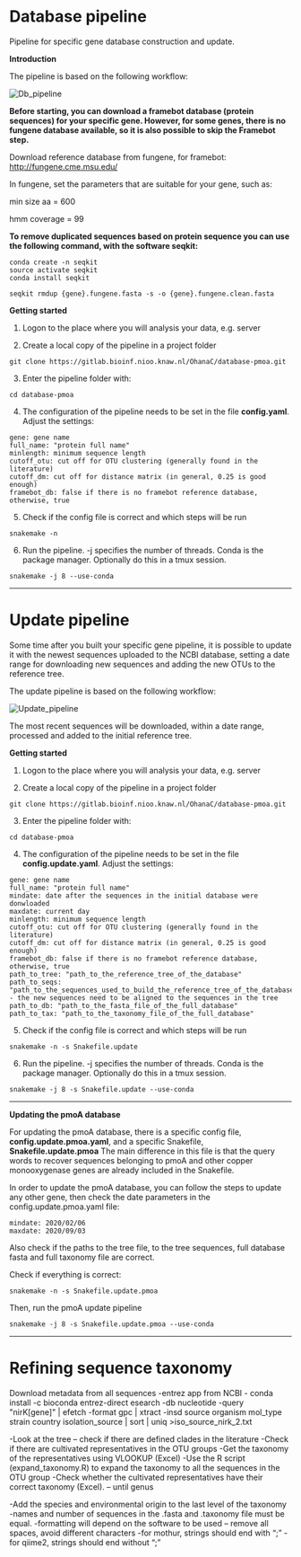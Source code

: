 # Database pipeline 

Pipeline for specific gene database construction and update.

**Introduction**

The pipeline is based on the following workflow: 

![Db_pipeline](/uploads/e85a83817130c639c7537502834a46f2/Db_pipeline.png)


**Before starting, you can download a framebot database (protein sequences) for your specific gene. However, for some genes, there is no fungene database available, so it is also possible to skip the Framebot step.**

Download reference database from fungene, for framebot: http://fungene.cme.msu.edu/

In fungene, set the parameters that are suitable for your gene, such as:

min size aa = 600

hmm coverage = 99

**To remove duplicated sequences based on protein sequence you can use the following command, with the software seqkit:**

```
conda create -n seqkit
source activate seqkit
conda install seqkit

seqkit rmdup {gene}.fungene.fasta -s -o {gene}.fungene.clean.fasta

```

**Getting started**

1. Logon to the place where you will analysis your data, e.g. server

2. Create a local copy of the pipeline in a project folder

`git clone https://gitlab.bioinf.nioo.knaw.nl/OhanaC/database-pmoa.git`

3. Enter the pipeline folder with: 

 `cd database-pmoa`

4. The configuration of the pipeline needs to be set in the file **config.yaml**. Adjust the settings: 

```
gene: gene name
full_name: "protein full name"
minlength: minimum sequence length
cutoff_otu: cut off for OTU clustering (generally found in the literature)
cutoff_dm: cut off for distance matrix (in general, 0.25 is good enough)
framebot_db: false if there is no framebot reference database, otherwise, true
```
5. Check if the config file is correct and which steps will be run

`snakemake -n`

6. Run the pipeline. -j specifies the number of threads. Conda is the package manager. Optionally do this in a tmux session.

`snakemake -j 8 --use-conda`

 
_____________________________________________________________________________________________________________________________

# Update pipeline 

Some time after you built your specific gene pipeline, it is possible to update it with the newest sequences uploaded to the NCBI database, setting a date range for downloading new sequences and adding the new OTUs to the reference tree. 

The update pipeline is based on the following workflow: 

![Update_pipeline](/uploads/15a708d2183a2f30acb37ddbff13eca8/Update_pipeline.png)

The most recent sequences will be downloaded, within a date range, processed and added to the initial reference tree.

**Getting started**

1. Logon to the place where you will analysis your data, e.g. server

2. Create a local copy of the pipeline in a project folder

`git clone https://gitlab.bioinf.nioo.knaw.nl/OhanaC/database-pmoa.git`

3. Enter the pipeline folder with: 

 `cd database-pmoa`

4. The configuration of the pipeline needs to be set in the file **config.update.yaml**. Adjust the settings: 

```
gene: gene name
full_name: "protein full name"
mindate: date after the sequences in the initial database were donwloaded
maxdate: current day
minlength: minimum sequence length
cutoff_otu: cut off for OTU clustering (generally found in the literature)
cutoff_dm: cut off for distance matrix (in general, 0.25 is good enough)
framebot_db: false if there is no framebot reference database, otherwise, true
path_to_tree: "path_to_the_reference_tree_of_the_database"
path_to_seqs: "path_to_the_sequences_used_to_build_the_reference_tree_of_the_database" - the new sequences need to be aligned to the sequences in the tree
path_to_db: "path_to_the_fasta_file_of_the_full_database"
path_to_tax: "path_to_the_taxonomy_file_of_the_full_database"

```
5. Check if the config file is correct and which steps will be run

`snakemake -n -s Snakefile.update`

6. Run the pipeline. -j specifies the number of threads. Conda is the package manager. Optionally do this in a tmux session.

`snakemake -j 8 -s Snakefile.update --use-conda`

___________________________________________________________________________________________________________________________________________________

**Updating the pmoA database**

For updating the pmoA database, there is a specific config file, **config.update.pmoa.yaml**, and a specific Snakefile, **Snakefile.update.pmoa**
The main difference in this file is that the query words to recover sequences belonging to pmoA and other copper monooxygenase genes are already included in the Snakefile.

In order to update the pmoA database, you can follow the steps to update any other gene, then check the date parameters in the config.update.pmoa.yaml file:

```
mindate: 2020/02/06
maxdate: 2020/09/03
```
Also check if the paths to the tree file, to the tree sequences, full database fasta and full taxonomy file are correct. 

Check if everything is correct:

`snakemake -n -s Snakefile.update.pmoa`

Then, run the pmoA update pipeline

`snakemake -j 8 -s Snakefile.update.pmoa --use-conda`

_____________________________________________________________________________________________________________________________________________________

# Refining sequence taxonomy 


Download metadata from all sequences
-entrez app from NCBI - conda install -c bioconda entrez-direct 
esearch -db nucleotide -query "nirK[gene]" | efetch -format gpc | xtract -insd source organism mol_type strain country isolation_source | sort | uniq >iso_source_nirk_2.txt

-Look at the tree – check if there are defined clades in the literature
-Check if there are cultivated representatives in the OTU groups
-Get the taxonomy of the representatives using VLOOKUP (Excel)
-Use the R script (expand_taxonomy.R) to expand the taxonomy to all the sequences in the OTU group
-Check whether the cultivated representatives have their correct taxonomy (Excel). – until genus

-Add the species and environmental origin to the last level of the taxonomy
	-names and number of sequences in the .fasta and .taxonomy file must be equal.
	-formatting will depend on the software to be used – remove all spaces, avoid different characters
		-for mothur, strings should end with “;”
		-for qiime2, strings should end without “;”







